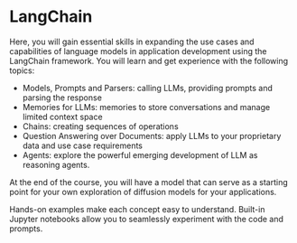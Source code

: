 # LangChain

Here, you will gain essential skills in expanding the use cases and capabilities of language models in application development using the LangChain framework. You will learn and get experience with the following topics:

- Models, Prompts and Parsers: calling LLMs, providing prompts and parsing the response
- Memories for LLMs: memories to store conversations and manage limited context space
- Chains: creating sequences of operations
- Question Answering over Documents: apply LLMs to your proprietary data and use case requirements
- Agents: explore the powerful emerging development of LLM as reasoning agents.

At the end of the course, you will have a model that can serve as a starting point for your own exploration of diffusion models for your applications.

Hands-on examples make each concept easy to understand. Built-in Jupyter notebooks allow you to seamlessly experiment with the code and prompts.